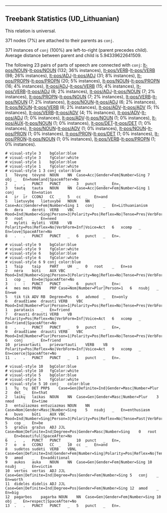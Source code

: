 

--------------------------------------------------------------------------------

## Treebank Statistics (UD_Lithuanian)

This relation is universal.

371 nodes (7%) are attached to their parents as `conj`.

371 instances of `conj` (100%) are left-to-right (parent precedes child).
Average distance between parent and child is 5.94339622641509.

The following 23 pairs of parts of speech are connected with `conj`: [lt-pos/NOUN]()-[lt-pos/NOUN]() (132; 36% instances), [lt-pos/VERB]()-[lt-pos/VERB]() (98; 26% instances), [lt-pos/ADJ]()-[lt-pos/ADJ]() (31; 8% instances), [lt-pos/PROPN]()-[lt-pos/PROPN]() (20; 5% instances), [lt-pos/NOUN]()-[lt-pos/PROPN]() (16; 4% instances), [lt-pos/ADJ]()-[lt-pos/VERB]() (15; 4% instances), [lt-pos/VERB]()-[lt-pos/ADJ]() (8; 2% instances), [lt-pos/ADJ]()-[lt-pos/NOUN]() (7; 2% instances), [lt-pos/PROPN]()-[lt-pos/NOUN]() (7; 2% instances), [lt-pos/VERB]()-[lt-pos/NOUN]() (7; 2% instances), [lt-pos/NOUN]()-[lt-pos/ADJ]() (6; 2% instances), [lt-pos/NOUN]()-[lt-pos/VERB]() (6; 2% instances), [lt-pos/ADV]()-[lt-pos/ADV]() (5; 1% instances), [lt-pos/VERB]()-[lt-pos/ADV]() (4; 1% instances), [lt-pos/ADV]()-[lt-pos/ADJ]() (1; 0% instances), [lt-pos/ADV]()-[lt-pos/NOUN]() (1; 0% instances), [lt-pos/AUX]()-[lt-pos/NOUN]() (1; 0% instances), [lt-pos/DET]()-[lt-pos/DET]() (1; 0% instances), [lt-pos/NOUN]()-[lt-pos/ADV]() (1; 0% instances), [lt-pos/NOUN]()-[lt-pos/PRON]() (1; 0% instances), [lt-pos/PRON]()-[lt-pos/DET]() (1; 0% instances), [lt-pos/PRON]()-[lt-pos/NOUN]() (1; 0% instances), [lt-pos/VERB]()-[lt-pos/PROPN]() (1; 0% instances).


~~~ conllu
# visual-style 3	bgColor:blue
# visual-style 3	fgColor:white
# visual-style 1	bgColor:blue
# visual-style 1	fgColor:white
# visual-style 1 3 conj	color:blue
1	Tėvynę	tėvynė	NOUN	NN	Case=Acc|Gender=Fem|Number=Sing	7	obj	_	En=homeland|SpaceAfter=No
2	,	,	PUNCT	PUNCT	_	3	punct	_	En=,
3	tautą	tauta	NOUN	NN	Case=Acc|Gender=Fem|Number=Sing	1	conj	_	En=nation
4	ir	ir	CCONJ	CC	_	5	cc	_	En=and
5	lietuvybę	lietuvybė	NOUN	NN	Case=Acc|Gender=Fem|Number=Sing	1	conj	_	En=Lithuanianism
6	dera	derėti	VERB	VBC	Mood=Ind|Number=Sing|Person=3|Polarity=Pos|Reflex=No|Tense=Pres|VerbForm=Fin|Voice=Act	0	root	_	En=need
7	mylėti	mylėti	VERB	VB	Polarity=Pos|Reflex=No|VerbForm=Inf|Voice=Act	6	xcomp	_	En=love|SpaceAfter=No
8	.	.	PUNCT	PUNCT	_	6	punct	_	En=.

~~~


~~~ conllu
# visual-style 9	bgColor:blue
# visual-style 9	fgColor:white
# visual-style 6	bgColor:blue
# visual-style 6	fgColor:white
# visual-style 6 9 conj	color:blue
1	Taip	taip	PART	UH	_	0	root	_	En=so
2	nėra	būti	AUX	VBC	Mood=Ind|Number=Sing|Person=3|Polarity=Neg|Reflex=No|Tense=Pres|VerbForm=Fin|Voice=Act	1	cop	_	En=be|SpaceAfter=No
3	:	:	PUNCT	PUNCT	_	6	punct	_	En=:
4	mes	mes	PRON	PRP	Case=Nom|Number=Plur|Person=1	6	nsubj	_	En=we
5	tik	tik	ADV	RB	Degree=Pos	6	advmod	_	En=only
6	draudžiame	drausti	VERB	VBC	Mood=Ind|Number=Plur|Person=1|Polarity=Pos|Reflex=No|Tense=Pres|VerbForm=Fin|Voice=Act	1	parataxis	_	En=friend
7	drausti	drausti	VERB	VB	Polarity=Pos|Reflex=No|VerbForm=Inf|Voice=Act	6	xcomp	_	En=friend|SpaceAfter=No
8	,	,	PUNCT	PUNCT	_	9	punct	_	En=,
9	draudžiame	drausti	VERB	VBC	Mood=Ind|Number=Plur|Person=1|Polarity=Pos|Reflex=No|Tense=Pres|VerbForm=Fin|Voice=Act	6	conj	_	En=friend
10	prievartauti	prievartauti	VERB	VB	Polarity=Pos|Reflex=No|VerbForm=Inf|Voice=Act	9	xcomp	_	En=coerce|SpaceAfter=No
11	.	.	PUNCT	PUNCT	_	1	punct	_	En=.

~~~


~~~ conllu
# visual-style 10	bgColor:blue
# visual-style 10	fgColor:white
# visual-style 5	bgColor:blue
# visual-style 5	fgColor:white
# visual-style 5 10 conj	color:blue
1	Tų	tų	DET	PRP$	Case=Gen|Definite=Ind|Gender=Masc|Number=Plur	2	det	_	En=that
2	laikų	laikas	NOUN	NN	Case=Gen|Gender=Masc|Number=Plur	3	nmod	_	En=time
3	entuziazmas	entuziazmas	NOUN	NN	Case=Nom|Gender=Masc|Number=Sing	5	nsubj	_	En=enthusiasm
4	buvo	būti	AUX	VBC	Mood=Ind|Number=Sing|Person=3|Polarity=Pos|Reflex=No|Tense=Past|VerbForm=Fin|Voice=Act	5	cop	_	En=be
5	gražus	gražus	ADJ	JJL	Case=Nom|Definite=Ind|Degree=Pos|Gender=Masc|Number=Sing	0	root	_	En=beautiful|SpaceAfter=No
6	,	,	PUNCT	PUNCT	_	10	punct	_	En=,
7	o	o	CCONJ	CC	_	10	cc	_	En=and
8	sudėtos	sudėti	VERB	VBNL	Case=Gen|Definite=Ind|Gender=Fem|Number=Sing|Polarity=Pos|Reflex=No|Tense=Past|VerbForm=Part|Voice=Pass	9	amod	_	En=additional
9	aukos	auka	NOUN	NN	Case=Gen|Gender=Fem|Number=Sing	10	nsubj	_	En=victim
10	vertos	vertas	ADJ	JJL	Case=Gen|Definite=Ind|Degree=Pos|Gender=Fem|Number=Sing	5	conj	_	En=worth
11	didelės	didelis	ADJ	JJL	Case=Gen|Definite=Ind|Degree=Pos|Gender=Fem|Number=Sing	12	amod	_	En=big
12	pagarbos	pagarba	NOUN	NN	Case=Gen|Gender=Fem|Number=Sing	10	obj	_	En=respect|SpaceAfter=No
13	.	.	PUNCT	PUNCT	_	5	punct	_	En=.

~~~


